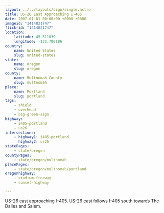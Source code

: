 ```yaml
---
layout: ../../layouts/sign/single.astro
title: US-26 East Approaching I-405
date: 2007-01-01 00:00:00 +0000 +0000
imageid: "1414821747"
flickrid: "1414821747"
location:
    latitude: 45.511039
    longitude: -122.706186
country:
    name: United States
    slug: united-states
state:
    name: Oregon
    slug: oregon
county:
    name: Multnomah County
    slug: multnomah
place:
    name: Portland
    slug: portland
tags:
    - shield
    - overhead
    - big-green-sign
highway:
    - i405-portland
    - us26
intersections:
    - highway1: i405-portland
      highway2: us26
statePages:
    - state/oregon
countyPages:
    - state/oregon/multnomah
placePages:
    - state/oregon/multnomah/portland
oregonhighway:
    - stadium-freeway
    - sunset-highway

---
```

US-26 east approaching I-405.  US-26 east follows I-405 south towards The Dalles and Salem.